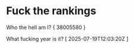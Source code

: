 # Fuck the rankings

Who the hell am I?
{ 38005580 }

What fucking year is it?
[ 2025-07-19T12:03:20Z ]
